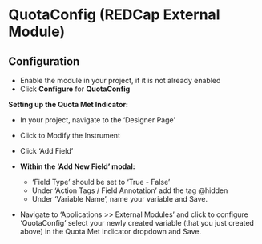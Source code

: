 # QuotaConfig (REDCap External Module)

## Configuration

- Enable the module in your project, if it is not already enabled
- Click **Configure** for **QuotaConfig**

**Setting up the Quota Met Indicator:**
- In your project, navigate to the ‘Designer Page’
- Click to Modify the Instrument
- Click ‘Add Field’
- **Within the ‘Add New Field’ modal:** 
	- ‘Field Type’ should be set to ‘True - False’
	- Under ‘Action Tags / Field Annotation’ add the tag @hidden 
	- Under ‘Variable Name’, name your variable and Save. 

- Navigate to ‘Applications >> External Modules’ and click to configure ‘QuotaConfig’ select your newly created variable (that you just created above) in the Quota Met Indicator dropdown and Save.